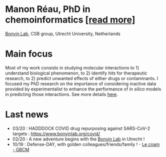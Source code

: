 
# Manon Réau, PhD in chemoinformatics <a class="atitle" href="{{ site.github.CV }}">[read more]</a>
<a href="http://www.bonvinlab.org/">Bonvin Lab</a>, CSB group, Utrecht University, Netherlands

# Main focus
Most of my work consists in studying molecular interactions to 1) understand biological phenomenon, to 2) identify <em>hits</em> for therapeutic research, to 2) predict unwanted effects of either drugs or contaminants. I focused my PhD research on the importance of considering inactive data provided by experimentalist to enhance the performance of <em>in silico</em> models in predicting those interactions. See more details <a href="{{ site.github.research }}">here</a>.

# Last news 
- 03/20 : HADDDOCK COVID drug repurposing against SARS-CoV-2 targets : <a href="https://www.bonvinlab.org/covid/">https://www.bonvinlab.org/covid/</a>
- 02/20 : A new adventure begins with the <a href="http://www.bonvinlab.org/">Bonvin Lab</a> in Utrecht !
- 10/19 : Defense-DAY, with golden colleagues/friends/family ! - <a href="http://gbcm.cnam.fr/">Le cnam - GBCM </a>



